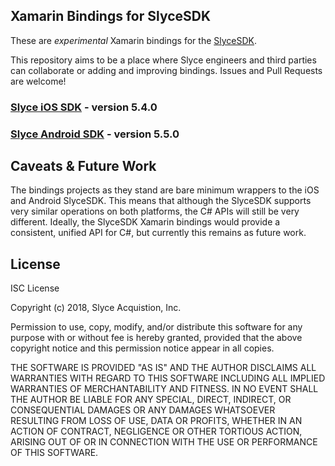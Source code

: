 Xamarin Bindings for SlyceSDK
-----------------------------

These are *experimental* Xamarin bindings for the [SlyceSDK](https://docs.slyce.it). 

This repository aims to be a place where Slyce engineers and third parties can
collaborate or adding and improving bindings. Issues and Pull Requests are
welcome!

### [Slyce iOS SDK](Xamarin.iOS.Slyce) - version 5.4.0
### [Slyce Android SDK](Xamarin.Android.Slyce) - version 5.5.0


## Caveats & Future Work

The bindings projects as they stand are bare minimum wrappers to the iOS and
Android SlyceSDK. This means that although the SlyceSDK supports very similar
operations on both platforms, the C# APIs will still be very different.
Ideally, the SlyceSDK Xamarin bindings would provide a consistent, unified
API for C#, but currently this remains as future work.


## License

ISC License

Copyright (c) 2018, Slyce Acquistion, Inc.

Permission to use, copy, modify, and/or distribute this software for any
purpose with or without fee is hereby granted, provided that the above
copyright notice and this permission notice appear in all copies.

THE SOFTWARE IS PROVIDED "AS IS" AND THE AUTHOR DISCLAIMS ALL WARRANTIES
WITH REGARD TO THIS SOFTWARE INCLUDING ALL IMPLIED WARRANTIES OF
MERCHANTABILITY AND FITNESS. IN NO EVENT SHALL THE AUTHOR BE LIABLE FOR
ANY SPECIAL, DIRECT, INDIRECT, OR CONSEQUENTIAL DAMAGES OR ANY DAMAGES
WHATSOEVER RESULTING FROM LOSS OF USE, DATA OR PROFITS, WHETHER IN AN
ACTION OF CONTRACT, NEGLIGENCE OR OTHER TORTIOUS ACTION, ARISING OUT OF
OR IN CONNECTION WITH THE USE OR PERFORMANCE OF THIS SOFTWARE.
